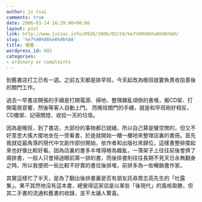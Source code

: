 ```yaml
---
author: jx tsai
comments: true
date: 2006-03-24 16:29:00+00:00
layout: post
link: http://www.jxtsai.info/0928/2006/03/24/%e7%90%86%e6%9b%b8/
slug: '%e7%90%86%e6%9b%b8'
title: 理書
wordpress_id: 682
categories:
- ordinary or complaints
---
```


到舊書店打工已有一週。之前五天都是排早班，今天起改為晚班就要負責收拾善後的關門工作。

  


過去一早書店開張的手續是打開電源、掃地、整理雜亂頃倒的書堆，搬CD架、打開電視音響，然後等客人自動上門。 而晚班關門的手續，就是和早班剛好相反，CD撒架、記得關燈、收拾一天的垃圾。

  


因為是晚班，到了書店，大部份的事物都已就緒，所以自己算是蠻空閒的，但又不好意思大搖大擺地坐在一旁看書，於是就開始一櫃一櫃地來整理店裏的書冊。首先我就從最角落的現代中文創作部份開始，依作者和出版社來歸位，這樣書整棑擺起來也好像比較好看。因為店裏的書多半堆得極為雜亂，一落架子上往往前後會擠了兩排書，一般人只會掃過眼前第一排的書，而後排書則往往長期不見天日永無翻身之時。所以我便把一些比較不好賣的書往後排堆，前排多為一些暢銷書作家。

  


其實這樣忙了半天，是為了翻出後排書裏是否有朋友託尋喬志高先生的「吐露集」。果不其然地沒有這本書，總覺得這家店是以某些「後現代」的風格取勝，但其二手書的流通和舊書的收錄，並不太讓人驚喜。  

